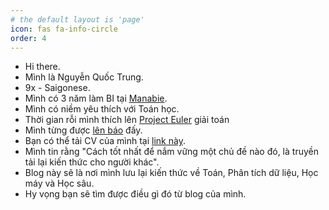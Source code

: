 ```yaml
---
# the default layout is 'page'
icon: fas fa-info-circle
order: 4
---
```


- Hi there.
- Mình là Nguyễn Quốc Trung.
- 9x - Saigonese.
- Mình có 3 năm làm BI tại [Manabie](https://www.manabie.vn/).
- Mình có niềm yêu thích với Toán học.
- Thời gian rỗi mình thích lên [Project Euler](https://projecteuler.net/) giải toán
- Mình từng được [lên báo](https://doanthanhnien.vn/tin-tuc/hoi-sinh-vien-viet-nam/hoi-thanh-nien---sinh-vien-viet-nam-tai-malaysia-ket-noi-cong-dong) đấy.
- Bạn có thể tải CV của mình tại [link này](https://drive.google.com/file/d/1TWHyUIBLjeNxrVJVWrHQGhOeB7jA7kxD/view).
- Mình tin rằng "Cách tốt nhất để nắm vững một chủ đề nào đó, là truyền tải lại kiến thức cho người khác".
- Blog này sẽ là nơi mình lưu lại kiến thức về Toán, Phân tích dữ liệu, Học máy và Học sâu.
- Hy vọng bạn sẽ tìm được điều gì đó từ blog của mình.